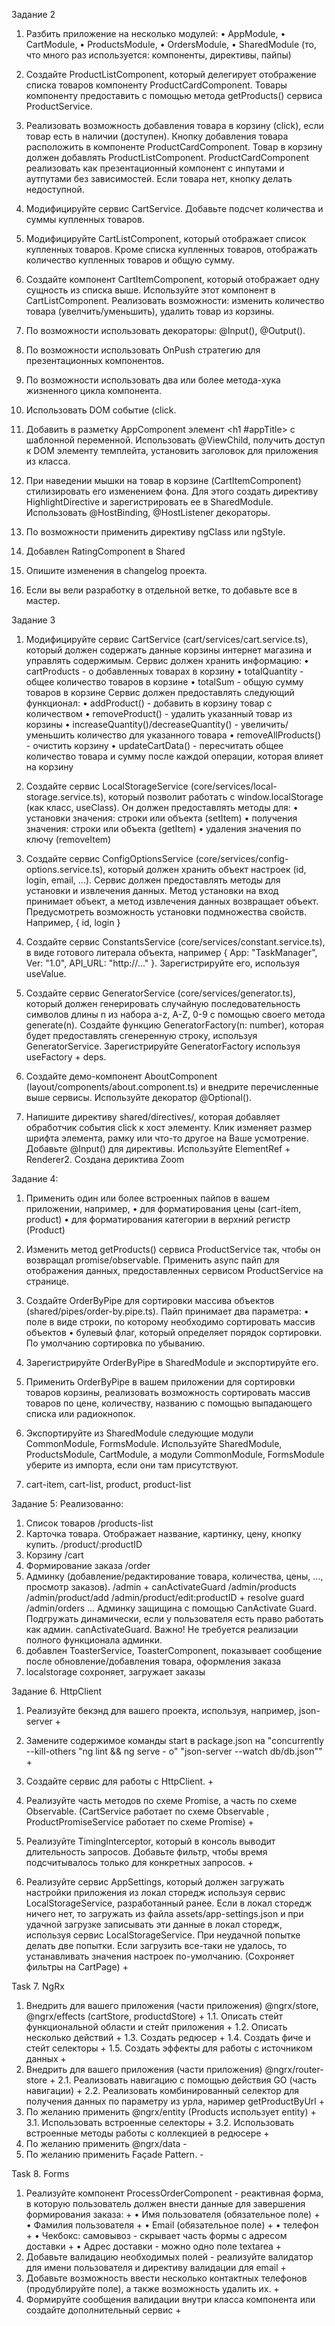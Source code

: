 Задание 2

1. Разбить приложение на несколько модулей:
• AppModule,
• CartModule,
• ProductsModule,
• OrdersModule,
• SharedModule (то, что много раз используется: компоненты, директивы, пайпы)

2. Создайте ProductListComponent, который делегирует отображение списка товаров компоненту
ProductCardComponent. Товары компоненту предоставить с помощью метода getProducts() сервиса
ProductService.

3. Реализовать возможность добавления товара в корзину (click), если товар есть в наличии (доступен).
Кнопку добавления товара расположить в компоненте ProductCardComponent. Товар в корзину должен
добавлять ProductListComponent. ProductCardComponent реализовать как презентационный компонент с
инпутами и аутпутами без зависимостей. Если товара нет, кнопку делать недоступной.

4. Модифицируйте сервис CartService. Добавьте подсчет количества и суммы купленных товаров.

5. Модифицируйте CartListComponent, который отображает список купленных товаров. Кроме списка
купленных товаров, отображать количество купленных товаров и общую сумму.

6. Создайте компонент СartItemComponent, который отображает одну сущность из списка выше.
Используйте этот компонент в CartListComponent. Реализовать возможности: изменить количество
товара (увелчить/уменьшить), удалить товар из корзины.

7. По возможности использовать декораторы: @Input(), @Output().

8. По возможности использовать OnPush стратегию для презентационных компонентов.

9. По возможности использовать два или более метода-хука жизненного цикла компонента.

10. Использовать DOM событие (click.

11. Добавить в разметку AppComponent элемент <h1 #appTitle></h1> с шаблонной переменной.
Использовать @ViewChild, получить доступ к DOM элементу темплейта, установить заголовок для
приложения из класса.

12. При наведении мышки на товар в корзине (CartItemComponent) стилизировать его изменением
фона. Для этого создать директиву HighlightDirective и зарегистрировать ее в SharedModule.
Использовать @HostBinding, @HostListener декораторы.

13. По возможности применить директиву ngClass или ngStyle.

14. Добавлен RatingComponent в Shared

15. Опишите изменения в changelog проекта. 

16. Если вы вели разработку в отдельной ветке, то добавьте все в мастер.


Задание 3 


1. Модифицируйте сервис CartService (cart/services/cart.service.ts), который должен содержать данные
корзины интернет магазина и управлять содержимым.
Сервис должен хранить информацию:
• cartProducts - о добавленных товарах в корзину
• totalQuantity - общее количество товаров в корзине
• totalSum - общую сумму товаров в корзине
Сервис должен предоставлять следующий функционал:
• addProduct() - добавить в корзину товар с количеством
• removeProduct() - удалить указанный товар из корзины
• increaseQuantity()/decreaseQuantity() - увеличить/уменьшить количество для указанного товара
• removeAllProducts() - очистить корзину
• updateCartData() - пересчитать общее количество товара и сумму после каждой операции,
которая влияет на корзину

2. Создайте сервис LocalStorageService (core/services/local-storage.service.ts), который позволит
работать с window.localStorage (как класс, useClass). Он должен предоставлять методы для:
• установки значения: строки или объекта (setItem)
• получения значения: строки или объекта (getItem)
• удаления значения по ключу (removeItem)

3. Создайте сервис ConfigOptionsService (core/services/config-options.service.ts), который должен
хранить объект настроек (id, login, email, ...). Сервис должен предоставлять методы для установки и
извлечения данных. Метод установки на вход принимает объект, а метод извлечения данных
возвращает объект. Предусмотреть возможность установки подмножества свойств. Например, { id,
login }

4. Создайте сервис ConstantsService (core/services/constant.service.ts), в виде готового литерала
объекта, например { App: "TaskManager", Ver: "1.0", API_URL: "http://..." }. Зарегистрируйте его,
используя useValue.

5. Создайте сервис GeneratorService (core/services/generator.ts), который должен генерировать
случайную последовательность символов длины n из набора a-z, A-Z, 0-9 c помощью своего метода
generate(n). Создайте функцию GeneratorFactory(n: number), которая будет предоставлять
сгенеренную строку, используя GeneratorService. Зарегистрируйте GeneratorFactory используя
useFactory + deps.

6. Создайте демо-компонент AboutComponent (layout/components/about.component.ts) и внедрите
перечисленные выше сервисы. Используйте декоратор @Optional().

7. Напишите директиву shared/directives/<directive-name>, которая добавляет обработчик события click
к хост элементу. Клик изменяет размер шрифта элемента, рамку или что-то другое на Ваше
усмотрение. Добавьте @Input() для директивы. Используйте ElementRef + Renderer2.
  Создана дериктива Zoom

Задание 4:
1. Применить один или более встроенных пайпов в вашем приложении, например,
• для форматирования цены (cart-item, product)
• для форматирования категории в верхний регистр (Product)

2. Изменить метод getProducts() сервиса ProductService так, чтобы он возвращал promise/observable.
Применить async пайп для отображения данных, предоставленных сервисом ProductService на
странице.

3. Создайте OrderByPipe для сортировки массива объектов (shared/pipes/order-by.pipe.ts). Пайп
принимает два параметра:
• поле в виде строки, по которому необходимо сортировать массив объектов
• булевый флаг, который определяет порядок сортировки. По умолчанию сортировка по
убыванию.

4. Зарегистрируйте OrderByPipe в SharedModule и экспортируйте его.

5. Применить OrderByPipe в вашем приложении для сортировки товаров корзины, реализовать
возможность сортировать массив товаров по цене, количеству, названию c помощью выпадающего
списка или радиокнопок.

6. Экспортируйте из SharedModule следующие модули CommonModule, FormsModule. Используйте
SharedModule, ProductsModule, CartModule, а модули CommonModule, FormsModule уберите из
импорта, если они там присутствуют.

7. cart-item, cart-list, product, product-list


Задание 5:
Реализованно:
1. Список товаров
 /products-list
2. Карточка товара. Отображает название, картинку, цену, кнопку купить.
 /product/:productID
3. Корзину
 /cart
4. Формирование заказа
 /order
5. Админку (добавление/редактирование товара, количества, цены, ..., просмотр заказов).
 /admin + canActivateGuard
 /admin/products
 /admin/product/add
 /admin/product/edit:productID + resolve guard
 /admin/orders
 ...
 Админку защищина с помощью CanActivate Guard. Подгружать динамически, если у пользователя есть
право работать как админ.
 canActivateGuard. Важно! Не требуется реализации полного функционала админки.
6. добавлен ToasterService, ToasterComponent, показывает сообщение после обновление/добавления товара, оформления заказа
7. localstorage сохроняет, загружает заказы

Задание 6. HttpClient
1. Реализуйте бекэнд для вашего проекта, используя, например, json-server +

2. Замените содержимое команды start в package.json на "concurrently --kill-others \"ng lint && ng serve -
o\" \"json-server --watch db/db.json\"" +

3. Создайте сервис для работы с HttpClient. +

4. Реализуйте часть методов по схеме Promise, а часть по схеме Observable. (CartService работает по схеме Observable
, ProductPromiseService работает по схеме Promise) +

5. Реализуйте TimingInterceptor, который в консоль выводит длительность запросов. Добавьте фильтр,
чтобы время подсчитывалось только для конкретных запросов. +

6. Реализуйте сервис AppSettings, который должен загружать настройки приложения из локал сторедж
используя сервис LocalStorageService, разработанный ранее. Если в локал сторедж ничего нет, то
загружать из файла assets/app-settings.json и при удачной загрузке записывать эти данные в локал
сторедж, используя сервис LocalStorageService. При неудачной попытке делать две попытки. Если
загрузить все-таки не удалось, то устанавливать значения настроек по-умолчанию. (Сохроняет фильтры на CartPage) +

Task 7. NgRx
1. Внедрить для вашего приложения (части приложения) @ngrx/store, @ngrx/effects
(cartStore, productdStore) +
 1.1. Описать стейт функциональной области и стейт приложения +
 1.2. Описать несколько действий +
 1.3. Создать редюсер +
 1.4. Создать фиче и стейт селекторы +
 1.5. Создать эффекты для работы с источником данных +
2. Внедрить для вашего приложения (части приложения) @ngrx/router-store +
 2.1. Реализовать навигацию с помощью действия GO (часть навигации) +
 2.2. Реализовать комбинированный селектор для получения данных по параметру из урла,
 наример getProductByUrl +
3. По желанию применить @ngrx/entity
(Products использует entity) +
 3.1. Использовать встроенные селекторы +
 3.2. Использовать встроенные методы работы с коллекцией в редюсере +
4. По желанию применить @ngrx/data -
5. По желанию применить Façade Pattern. -

Task 8. Forms
1. Реализуйте компонент ProcessOrderComponent - реактивная форма, в которую пользователь должен
внести данные для завершения формирования заказа: +
• Имя пользователя (обязательное поле) +
• Фамилия пользователя +
• Email (обязательное поле) +
• телефон +
• Чекбокс: самовывоз - скрывает часть формы с адресом доставки +
• Адрес доставки - можно одно поле textarea +
2. Добавьте валидацию необходимых полей - реализуйте валидатор для имени пользователя и
директиву валидации для email +
3. Добавьте возможность ввести несколько контактных телефонов (продублируйте поле), а также
возможность удалить их. +
4. Формируйте сообщения валидации внутри класса компонента или создайте дополнительный сервис +
